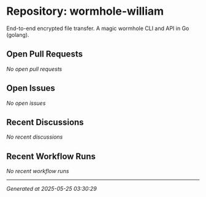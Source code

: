 # Repository: wormhole-william

End-to-end encrypted file transfer. A magic wormhole CLI and API in Go (golang).

## Open Pull Requests


*No open pull requests*


## Open Issues


*No open issues*


## Recent Discussions


*No recent discussions*


## Recent Workflow Runs


*No recent workflow runs*


---
*Generated at 2025-05-25 03:30:29*
